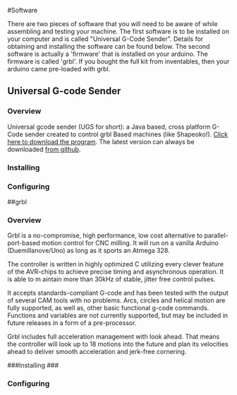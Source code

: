 #Software

There are two pieces of software that you will need to be aware of while assembling and testing your machine. The first software is to be installed on your computer and is called "Universal G-Code Sender". Details for obtaining and installing the software can be found below. The second software is actually a 'firmware' that is installed on your arduino. The firmware is called 'grbl'. If you bought the full kit from inventables, then your arduino came pre-loaded with grbl.

## Universal G-code Sender
### Overview ###

Universal gcode sender (UGS for short): a Java based, cross platform G-Code sender created to control grbl Based machines (like Shapeoko!). [Click here to download the program]('UniversalGcodeSender-v1.0.6.zip'). The latest version can always be downloaded [from github]('https://github.com/winder/Universal-G-Code-Sender').

### Installing ###

### Configuring ###

##grbl
### Overview ###
Grbl is a no-compromise, high performance, low cost alternative to parallel-port-based motion control for CNC milling. It will run on a vanilla Arduino (Duemillanove/Uno) as long as it sports an Atmega 328.


The controller is written in highly optimized C utilizing every clever feature of the AVR-chips to achieve precise timing and asynchronous operation. It is able to m aintain more than 30kHz of stable, jitter free control pulses.


It accepts standards-compliant G-code and has been tested with the output of several CAM tools with no problems. Arcs, circles and helical motion are fully supported, as well as, other basic functional g-code commands. Functions and variables are not currently supported, but may be included in future releases in a form of a pre-processor.


Grbl includes full acceleration management with look ahead. That means the controller will look up to 18 motions into the future and plan its velocities ahead to deliver smooth acceleration and jerk-free cornering.

###Installing ###


### Configuring ###